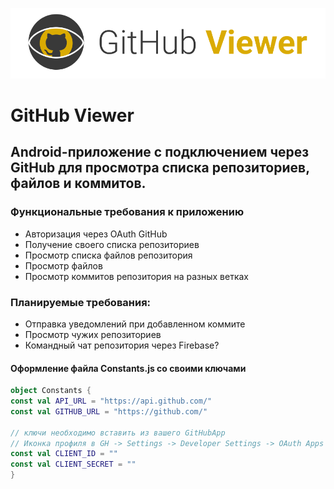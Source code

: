 ![banner GitHub Viewer](app/src/main/res/drawable/banner.png)
# GitHub Viewer
## Android-приложение с подключением через GitHub для просмотра списка репозиториев, файлов и коммитов.

### Функциональные требования к приложению
- Авторизация через OAuth GitHub
- Получение своего списка репозиториев
- Просмотр списка файлов репозитория
- Просмотр файлов
- Просмотр коммитов репозитория на разных ветках

### Планируемые требования:
- Отправка уведомлений при добавленном коммите
- Просмотр чужих репозиториев
- Командный чат репозитория через Firebase?

#### Оформление файла Constants.js со своими ключами
```kotlin
object Constants {
const val API_URL = "https://api.github.com/"
const val GITHUB_URL = "https://github.com/"

// ключи необходимо вставить из вашего GitHubApp
// Иконка профиля в GH -> Settings -> Developer Settings -> OAuth Apps
const val CLIENT_ID = ""
const val CLIENT_SECRET = ""
}
```